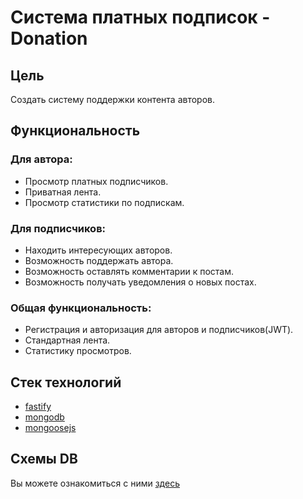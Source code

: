 # Система платных подписок - Donation

## Цель

Создать систему поддержки контента авторов.

## Функциональность

### Для автора:

- Просмотр платных подписчиков.
- Приватная лента.
- Просмотр статистики по подпискам.

### Для подписчиков:

- Находить интересующих авторов.
- Возможность поддержать автора.
- Возможность оставлять комментарии к постам.
- Возможность получать уведомления о новых постах.

### Общая функциональность:

- Регистрация и авторизация для авторов и подписчиков(JWT).
- Стандартная лента.
- Статистику просмотров.

## Стек технологий

- [fastify](https://fastify.dev/)
- [mongodb](https://www.mongodb.com/)
- [mongoosejs](https://mongoosejs.com/)

## Схемы DB

Вы можете ознакомиться с ними [здесь](https://drive.google.com/drive/folders/12m_07pfXpr6claVnHS5ZMXyQSmZGGYD0?usp=sharing)